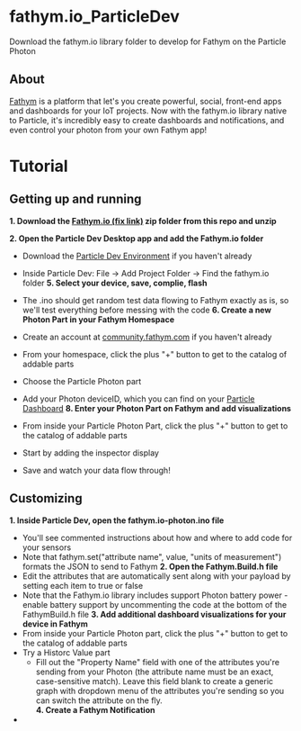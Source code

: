 # fathym.io_ParticleDev
Download the fathym.io library folder to develop for Fathym on the Particle Photon
## About
[Fathym](http://fathym.com) is a platform that let's you create powerful, social, front-end apps and dashboards for your IoT projects. Now with the fathym.io library native to Particle, it's incredibly easy to create dashboards and notifications, and even control your photon from your own Fathym app! 
# Tutorial
## Getting up and running

**1. Download the [Fathym.io (fix link)](http://fathym.io) zip folder from this repo and unzip**

**2. Open the Particle Dev Desktop app and add the Fathym.io folder**

  - Download the [Particle Dev Environment](https://www.particle.io/dev) if you haven't already
  - Inside Particle Dev: File -> Add Project Folder -> Find the fathym.io folder
**5. Select your device, save, complie, flash**

  - The .ino should get random test data flowing to Fathym exactly as is, so we'll test everything before messing with the code
**6. Create a new Photon Part in your Fathym Homespace**

  - Create an  account at [community.fathym.com](http.//community.fathym.com) if you haven't already
  - From your homespace, click the plus "+" button to get to the catalog of addable parts
  - Choose the Particle Photon part
  - Add your Photon deviceID, which you can find on your [Particle Dashboard](https://dashboard.particle.io/user/devices)
**8. Enter your Photon Part on Fathym and add visualizations**
  - From inside your Particle Photon Part, click the plus "+" button to get to the catalog of addable parts
  - Start by adding the inspector display
  - Save and watch your data flow through!
## Customizing
**1. Inside Particle Dev, open the fathym.io-photon.ino file**
  - You'll see commented instructions about how and where to add code for your sensors
  - Note that fathym.set("attribute name", value, "units of measurement") formats the JSON to send to Fathym
**2. Open the Fathym.Build.h file**
  - Edit the attributes that are automatically sent along with your payload by setting each item to true or false 
  - Note that the Fathym.io library includes support Photon battery power - enable battery support by uncommenting the code at the bottom of the FathymBuild.h file
**3. Add additional dashboard visualizations for your device in Fathym**
  - From inside your Particle Photon part, click the plus "+" button to get to the catalog of addable parts
  - Try a Historc Value part
    - Fill out the "Property Name" field with one of the attributes you're sending from your Photon (the attribute name must be an exact, case-sensitive match). Leave this field blank to create a generic graph with dropdown menu of the attributes you're sending so you can switch the attribute on the fly.   
**4. Create a Fathym Notification**
  -

